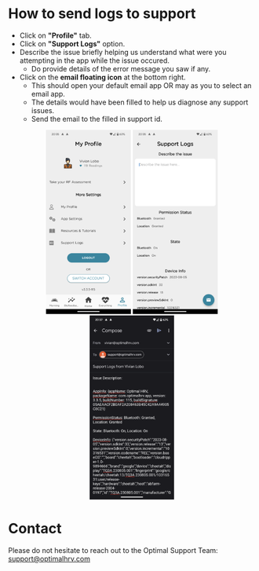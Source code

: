 
# How to send logs to support

- Click on **"Profile"** tab.
- Click on **"Support Logs"** option.
- Describe the issue briefly helping us understand what were you attempting in the app while the issue occured.
  - Do provide details of the error message you saw if any.
- Click on the **email floating icon** at the bottom right.
  - This should open your default email app OR may as you to select an email app.
  - The details would have been filled to help us diagnose any support issues. 
  - Send the email to the filled in support id. 

<div align=center>
<img height="375" src="../images/mobile-app/mobile-support-profile.png"/>
<img height="375" src="../images/mobile-app/mobile-support-describe.png"/>
<img height="375" src="../images/mobile-app/mobile-support-sendmail.png"/>
</div>

# Contact

Please do not hesitate to reach out to the Optimal Support Team: support@optimalhrv.com